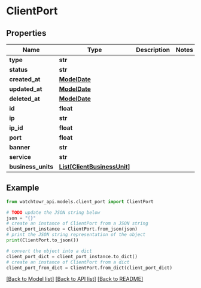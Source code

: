# ClientPort


## Properties

Name | Type | Description | Notes
------------ | ------------- | ------------- | -------------
**type** | **str** |  | 
**status** | **str** |  | 
**created_at** | [**ModelDate**](ModelDate.md) |  | 
**updated_at** | [**ModelDate**](ModelDate.md) |  | 
**deleted_at** | [**ModelDate**](ModelDate.md) |  | 
**id** | **float** |  | 
**ip** | **str** |  | 
**ip_id** | **float** |  | 
**port** | **float** |  | 
**banner** | **str** |  | 
**service** | **str** |  | 
**business_units** | [**List[ClientBusinessUnit]**](ClientBusinessUnit.md) |  | 

## Example

```python
from watchtowr_api.models.client_port import ClientPort

# TODO update the JSON string below
json = "{}"
# create an instance of ClientPort from a JSON string
client_port_instance = ClientPort.from_json(json)
# print the JSON string representation of the object
print(ClientPort.to_json())

# convert the object into a dict
client_port_dict = client_port_instance.to_dict()
# create an instance of ClientPort from a dict
client_port_from_dict = ClientPort.from_dict(client_port_dict)
```
[[Back to Model list]](../README.md#documentation-for-models) [[Back to API list]](../README.md#documentation-for-api-endpoints) [[Back to README]](../README.md)


